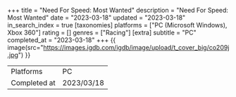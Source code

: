 +++
title = "Need For Speed: Most Wanted"
description = "Need For Speed: Most Wanted"
date = "2023-03-18"
updated = "2023-03-18"
in_search_index = true
[taxonomies]
platforms = ["PC (Microsoft Windows), Xbox 360"]
rating = []
genres = ["Racing"]
[extra]
subtitle = "PC"
completed_at = "2023-03-18"
+++
{{ image(src="https://images.igdb.com/igdb/image/upload/t_cover_big/co209j.jpg") }}

|              |            |
| ------------ | ---------- |
| Platforms    | PC |
| Completed at | 2023/03/18 |

